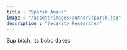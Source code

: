 ```yaml
---
title : "Sparsh Anand"
image : "/assets/images/author/sparsh.jpg"
description : "Security Researcher"
---
```

Sup bitch, its bobo dakes